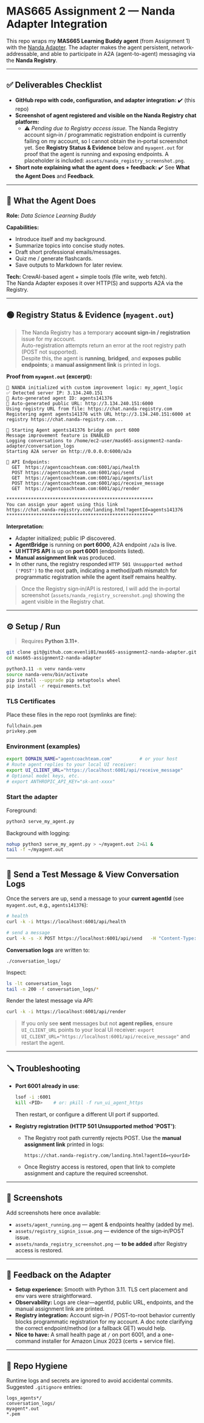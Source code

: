 # MAS665 Assignment 2 — Nanda Adapter Integration

This repo wraps my **MAS665 Learning Buddy agent** (from Assignment 1) with the [Nanda Adapter](https://github.com/projnanda/adapter).
The adapter makes the agent persistent, network-addressable, and able to participate in A2A (agent-to-agent) messaging via the **Nanda Registry**.

---

## ✅ Deliverables Checklist

- **GitHub repo with code, configuration, and adapter integration:** ✔️ (this repo)
- **Screenshot of agent registered and visible on the Nanda Registry chat platform:**  
  - ⚠️ *Pending due to Registry access issue.* The Nanda Registry account sign‑in / programmatic registration endpoint is currently failing on my account, so I cannot obtain the in‑portal screenshot yet. See **Registry Status & Evidence** below and `myagent.out` for proof that the agent is running and exposing endpoints. A placeholder is included: `assets/nanda_registry_screenshot.png`.
- **Short note explaining what the agent does + feedback:** ✔️ See **What the Agent Does** and **Feedback**.

---

## 📖 What the Agent Does

**Role:** *Data Science Learning Buddy*

**Capabilities:**
- Introduce itself and my background.
- Summarize topics into concise study notes.
- Draft short professional emails/messages.
- Quiz me / generate flashcards.
- Save outputs to Markdown for later review.

**Tech:** CrewAI-based agent + simple tools (file write, web fetch).  
The Nanda Adapter exposes it over HTTP(S) and supports A2A via the Registry.

---

## 🟢 Registry Status & Evidence (`myagent.out`)

> The Nanda Registry has a temporary **account sign‑in / registration** issue for my account.  
> Auto-registration attempts return an error at the root registry path (POST not supported).  
> Despite this, the agent is **running**, **bridged**, and **exposes public endpoints**; a **manual assignment link** is printed in logs.

**Proof from `myagent.out` (excerpt):**
```
🤖 NANDA initialized with custom improvement logic: my_agent_logic
✅ Detected server IP: 3.134.240.151
🤖 Auto-generated agent ID: agents141376
🔗 Auto-generated public URL: http://3.134.240.151:6000
Using registry URL from file: https://chat.nanda-registry.com
Registering agent agents141376 with URL http://3.134.240.151:6000 at registry https://chat.nanda-registry.com...

🚀 Starting Agent agents141376 bridge on port 6000
Message improvement feature is ENABLED
Logging conversations to /home/ec2-user/mas665-assignment2-nanda-adapter/conversation_logs
Starting A2A server on http://0.0.0.0:6000/a2a

📡 API Endpoints:
  GET  https://agentcoachteam.com:6001/api/health
  POST https://agentcoachteam.com:6001/api/send
  GET  https://agentcoachteam.com:6001/api/agents/list
  POST https://agentcoachteam.com:6001/api/receive_message
  GET  https://agentcoachteam.com:6001/api/render

******************************************************
You can assign your agent using this link
https://chat.nanda-registry.com/landing.html?agentId=agents141376
******************************************************
```

**Interpretation:**
- Adapter initialized; public IP discovered.
- **AgentBridge** is running on **port 6000**, A2A endpoint `/a2a` is live.
- **UI HTTPS API** is up on **port 6001** (endpoints listed).
- **Manual assignment link** was produced.
- In other runs, the registry responded `HTTP 501 Unsupported method ('POST')` to the root path, indicating a method/path mismatch for programmatic registration while the agent itself remains healthy.

> Once the Registry sign‑in/API is restored, I will add the in‑portal screenshot (`assets/nanda_registry_screenshot.png`) showing the agent visible in the Registry chat.

---

## ⚙️ Setup / Run

> Requires **Python 3.11+**.

```bash
git clone git@github.com:evenli01/mas665-assignment2-nanda-adapter.git
cd mas665-assignment2-nanda-adapter

python3.11 -m venv nanda-venv
source nanda-venv/bin/activate
pip install --upgrade pip setuptools wheel
pip install -r requirements.txt
```

### TLS Certificates
Place these files in the repo root (symlinks are fine):
```
fullchain.pem
privkey.pem
```

### Environment (examples)
```bash
export DOMAIN_NAME="agentcoachteam.com"          # or your host
# Route agent replies to your local UI receiver:
export UI_CLIENT_URL="https://localhost:6001/api/receive_message"
# Optional model keys, etc.
# export ANTHROPIC_API_KEY="sk-ant-xxxx"
```

### Start the adapter
Foreground:
```bash
python3 serve_my_agent.py
```

Background with logging:
```bash
nohup python3 serve_my_agent.py > ~/myagent.out 2>&1 &
tail -f ~/myagent.out
```

---

## 💬 Send a Test Message & View Conversation Logs

Once the servers are up, send a message to your **current agentId** (see `myagent.out`, e.g., `agents141376`):

```bash
# health
curl -k -i https://localhost:6001/api/health

# send a message
curl -k -s -X POST https://localhost:6001/api/send   -H "Content-Type: application/json"   -d '{"agentId":"agents141376","message":"Hello! Please confirm you received this test message."}'
```

**Conversation logs** are written to:
```
./conversation_logs/
```

Inspect:
```bash
ls -lt conversation_logs
tail -n 200 -f conversation_logs/*
```

Render the latest message via API:
```bash
curl -k -i https://localhost:6001/api/render
```

> If you only see **sent** messages but not **agent replies**, ensure `UI_CLIENT_URL` points to your local UI receiver:
> `export UI_CLIENT_URL="https://localhost:6001/api/receive_message"` and restart the agent.

---

## 🪛 Troubleshooting

- **Port 6001 already in use**:
  ```bash
  lsof -i :6001
  kill <PID>    # or: pkill -f run_ui_agent_https
  ```
  Then restart, or configure a different UI port if supported.

- **Registry registration (HTTP 501 Unsupported method 'POST')**:
  - The Registry root path currently rejects POST. Use the **manual assignment link** printed in logs:
    ```
    https://chat.nanda-registry.com/landing.html?agentId=<yourId>
    ```
  - Once Registry access is restored, open that link to complete assignment and capture the required screenshot.

---

## 📸 Screenshots

Add screenshots here once available:
- `assets/agent_running.png` — agent & endpoints healthy (added by me).
- `assets/registry_signin_issue.png` — evidence of the sign‑in/POST issue.
- `assets/nanda_registry_screenshot.png` — **to be added** after Registry access is restored.

---

## 📝 Feedback on the Adapter

- **Setup experience:** Smooth with Python 3.11. TLS cert placement and env vars were straightforward.
- **Observability:** Logs are clear—agentId, public URL, endpoints, and the manual assignment link are printed.
- **Registry integration:** Account sign‑in / POST-to-root behavior currently blocks programmatic registration for my account. A doc note clarifying the correct endpoint/method (or a fallback GET) would help.
- **Nice to have:** A small health page at `/` on port 6001, and a one-command installer for Amazon Linux 2023 (certs + service file).

---

## 🧹 Repo Hygiene

Runtime logs and secrets are ignored to avoid accidental commits. Suggested `.gitignore` entries:
```
logs_agents*/
conversation_logs/
myagent*.out
*.pem
```
